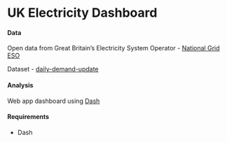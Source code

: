 # UK Electricity Dashboard

#### Data
Open data from Great Britain’s Electricity System Operator - [National Grid ESO](https://data.nationalgrideso.com/)

Dataset - [daily-demand-update](https://data.nationalgrideso.com/demand/daily-demand-update)

#### Analysis
Web app dashboard using [Dash](https://github.com/plotly/dash)

#### Requirements
- Dash
